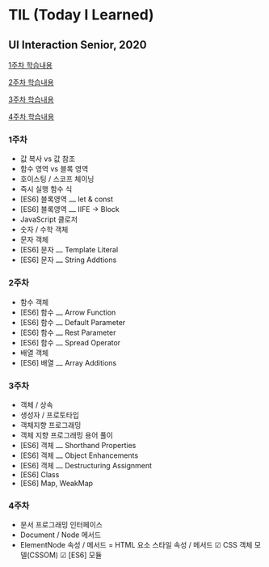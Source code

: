 # TIL (Today I Learned)

## UI Interaction Senior, 2020

<p><a href="./WEEK01.md">1주차 학습내용</a></p>
<p><a href="./WEEK02.md">2주차 학습내용</a></p>
<p><a href="./WEEK03.md">3주차 학습내용</a></p>
<p><a href="./WEEK04.md">4주차 학습내용</a></p>

### 1주차

- 값 복사 vs 값 참조
- 함수 영역 vs 블록 영역
- 호이스팅 / 스코프 체이닝
- 즉시 실행 함수 식
- [ES6] 블록영역 ⎼ let & const
- [ES6] 블록영역 ⎼ IIFE → Block
- JavaScript 클로저
- 숫자 / 수학 객체
- 문자 객체
- [ES6] 문자 ⎼ Template Literal
- [ES6] 문자 ⎼ String Addtions

### 2주차

- 함수 객체
- [ES6] 함수 ⎼ Arrow Function
- [ES6] 함수 ⎼ Default Parameter
- [ES6] 함수 ⎼ Rest Parameter
- [ES6] 함수 ⎼ Spread Operator
- 배열 객체
- [ES6] 배열 ⎼ Array Additions

### 3주차

- 객체 / 상속
- 생성자 / 프로토타입
- 객체지향 프로그래밍
- 객체 지향 프로그래밍 용어 풀이
- [ES6] 객체 ⎼ Shorthand Properties
- [ES6] 객체 ⎼ Object Enhancements
- [ES6] 객체 ⎼ Destructuring Assignment
- [ES6] Class
- [ES6] Map, WeakMap

### 4주차

- 문서 프로그래밍 인터페이스
- Document / Node 메서드
- ElementNode 속성 / 메서드
=  HTML 요소 스타일 속성 / 메서드
☑︎ CSS 객체 모델(CSSOM)
☑︎ [ES6] 모듈
